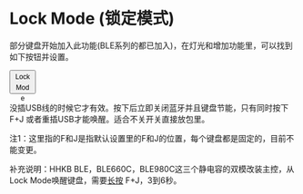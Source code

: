 # Lock Mode (锁定模式)
部分键盘开始加入此功能(BLE系列的都已加入)，在灯光和增加功能里，可以找到如下按钮并设置。

<html><button style=" text-align: center; line-height: 19px; width: 46px; height: 42px; font-size:12px">Lock<br>Mode</button></html>

没插USB线的时候它才有效。按下后立即关闭蓝牙并且键盘节能，只有同时按下 <key>F+J</key> 或者重插USB才能唤醒。适合不关开关直接放包里。

注1：这里指的F和J是指默认设置里的F和J的位置，每个键盘都是固定的，目前不能变更。

补充说明：HHKB BLE，BLE660C，BLE980C这三个静电容的双模改装主控，从Lock Mode唤醒键盘，需要<u>长按</u> <key>F+J</key>，3到6秒。